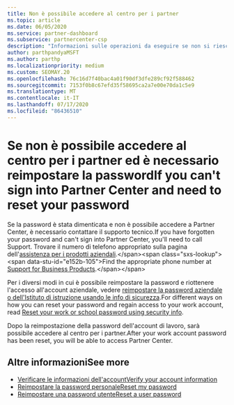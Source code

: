 ```yaml
---
title: Non è possibile accedere al centro per i partner
ms.topic: article
ms.date: 06/05/2020
ms.service: partner-dashboard
ms.subservice: partnercenter-csp
description: "Informazioni sulle operazioni da eseguire se non si riesce ad accedere al centro per i partner: include informazioni sulla reimpostazione della password dell'account aziendale o della password dell'account dell'Istituto di istruzione se è stata dimenticata."
author: parthpandyaMSFT
ms.author: parthp
ms.localizationpriority: medium
ms.custom: SEOMAY.20
ms.openlocfilehash: 76c16d7f40bac4a01f90df3dfe289cf92f588462
ms.sourcegitcommit: 7153f0b8c67efd35f58695ca2a7e00e70da1c5e9
ms.translationtype: MT
ms.contentlocale: it-IT
ms.lasthandoff: 07/17/2020
ms.locfileid: "86436510"
---
```

# <a name="if-you-cant-sign-into-partner-center-and-need-to-reset-your-password"></a><span data-ttu-id="e152b-103">Se non è possibile accedere al centro per i partner ed è necessario reimpostare la password</span><span class="sxs-lookup"><span data-stu-id="e152b-103">If you can't sign into Partner Center and need to reset your password</span></span>

<span data-ttu-id="e152b-104">Se la password è stata dimenticata e non è possibile accedere a Partner Center, è necessario contattare il supporto tecnico.</span><span class="sxs-lookup"><span data-stu-id="e152b-104">If you have forgotten your password and can't sign into Partner Center, you'll need to call Support.</span></span> <span data-ttu-id="e152b-105">Trovare il numero di telefono appropriato sulla pagina dell'[assistenza per i prodotti aziendali](https://docs.microsoft.com/microsoft-365/admin/contact-support-for-business-products?view=o365-worldwide&tabs=phone#ID0EAADAAA=Phone_support_).</span><span class="sxs-lookup"><span data-stu-id="e152b-105">Find the appropriate phone number at [Support for Business Products](https://docs.microsoft.com/microsoft-365/admin/contact-support-for-business-products?view=o365-worldwide&tabs=phone#ID0EAADAAA=Phone_support_).</span></span> 

<span data-ttu-id="e152b-106">Per i diversi modi in cui è possibile reimpostare la password e riottenere l'accesso all'account aziendale, vedere [reimpostare la password aziendale o dell'Istituto di istruzione usando le info di sicurezza](https://docs.microsoft.com/azure/active-directory/user-help/active-directory-passwords-update-your-own-password#how-to-change-your-password).</span><span class="sxs-lookup"><span data-stu-id="e152b-106">For different ways on how you can reset your password and regain access to your work account, read [Reset your work or school password using security info](https://docs.microsoft.com/azure/active-directory/user-help/active-directory-passwords-update-your-own-password#how-to-change-your-password).</span></span>

<span data-ttu-id="e152b-107">Dopo la reimpostazione della password dell'account di lavoro, sarà possibile accedere al centro per i partner.</span><span class="sxs-lookup"><span data-stu-id="e152b-107">After your work account password has been reset, you will be able to access Partner Center.</span></span> 

## <a name="see-more"></a><span data-ttu-id="e152b-108">Altre informazioni</span><span class="sxs-lookup"><span data-stu-id="e152b-108">See more</span></span>

- [<span data-ttu-id="e152b-109">Verificare le informazioni dell'account</span><span class="sxs-lookup"><span data-stu-id="e152b-109">Verify your account information</span></span>](verification-responses.md)
- [<span data-ttu-id="e152b-110">Reimpostare la password personale</span><span class="sxs-lookup"><span data-stu-id="e152b-110">Reset my password</span></span>](reset-my-pasword.md)
- [<span data-ttu-id="e152b-111">Reimpostare una password utente</span><span class="sxs-lookup"><span data-stu-id="e152b-111">Reset a user password</span></span>](reset-a-user-password.md)

